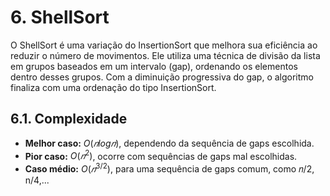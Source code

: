 # 6. ShellSort

O ShellSort é uma variação do InsertionSort que melhora sua eficiência ao reduzir o número de movimentos. Ele utiliza uma técnica de divisão da lista em grupos baseados em um intervalo (gap), ordenando os elementos dentro desses grupos. Com a diminuição progressiva do gap, o algoritmo finaliza com uma ordenação do tipo InsertionSort.

## 6.1. Complexidade

- **Melhor caso:** $O(𝑛 log 𝑛)$, dependendo da sequência de gaps escolhida.
- **Pior caso:** $O(𝑛^2)$, ocorre com sequências de gaps mal escolhidas.
- **Caso médio:** $O(𝑛^{3/2})$, para uma sequência de gaps comum, como 𝑛/2, n/4,...